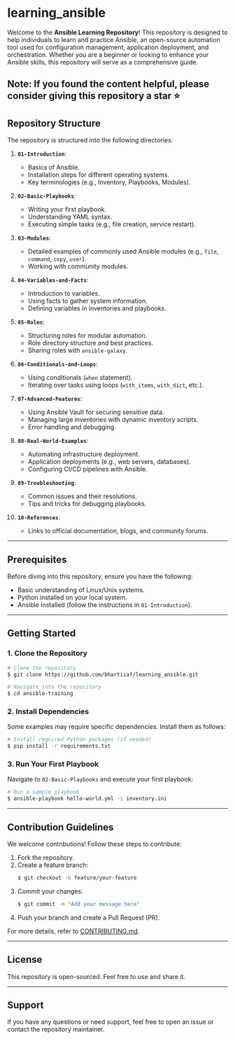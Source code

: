 # learning_ansible

Welcome to the **Ansible Learning Repository**! This repository is designed to help individuals to learn and practice Ansible, an open-source automation tool used for configuration management, application deployment, and orchestration. Whether you are a beginner or looking to enhance your Ansible skills, this repository will serve as a comprehensive guide.

Note: If you found the content helpful, please consider giving this repository a star ⭐
---

## Repository Structure

The repository is structured into the following directories:

1. **`01-Introduction`**: 
   - Basics of Ansible.
   - Installation steps for different operating systems.
   - Key terminologies (e.g., Inventory, Playbooks, Modules).

2. **`02-Basic-Playbooks`**:
   - Writing your first playbook.
   - Understanding YAML syntax.
   - Executing simple tasks (e.g., file creation, service restart).

3. **`03-Modules`**:
   - Detailed examples of commonly used Ansible modules (e.g., `file`, `command`, `copy`, `user`).
   - Working with community modules.

4. **`04-Variables-and-Facts`**:
   - Introduction to variables.
   - Using facts to gather system information.
   - Defining variables in inventories and playbooks.

5. **`05-Roles`**:
   - Structuring roles for modular automation.
   - Role directory structure and best practices.
   - Sharing roles with `ansible-galaxy`.

6. **`06-Conditionals-and-Loops`**:
   - Using conditionals (`when` statement).
   - Iterating over tasks using loops (`with_items`, `with_dict`, etc.).

7. **`07-Advanced-Features`**:
   - Using Ansible Vault for securing sensitive data.
   - Managing large inventories with dynamic inventory scripts.
   - Error handling and debugging.

8. **`08-Real-World-Examples`**:
   - Automating infrastructure deployment.
   - Application deployments (e.g., web servers, databases).
   - Configuring CI/CD pipelines with Ansible.

9. **`09-Troubleshooting`**:
   - Common issues and their resolutions.
   - Tips and tricks for debugging playbooks.

10. **`10-References`**:
    - Links to official documentation, blogs, and community forums.

---

## Prerequisites

Before diving into this repository, ensure you have the following:

- Basic understanding of Linux/Unix systems.
- Python installed on your local system.
- Ansible installed (follow the instructions in `01-Introduction`).

---

## Getting Started

### 1. Clone the Repository

```bash
# Clone the repository
$ git clone https://github.com/bhartiiaf/learning_ansible.git

# Navigate into the repository
$ cd ansible-training
```

### 2. Install Dependencies

Some examples may require specific dependencies. Install them as follows:

```bash
# Install required Python packages (if needed)
$ pip install -r requirements.txt
```

### 3. Run Your First Playbook

Navigate to `02-Basic-Playbooks` and execute your first playbook:

```bash
# Run a sample playbook
$ ansible-playbook hello-world.yml -i inventory.ini
```

---

## Contribution Guidelines

We welcome contributions! Follow these steps to contribute:

1. Fork the repository.
2. Create a feature branch:
   ```bash
   $ git checkout -b feature/your-feature
   ```
3. Commit your changes:
   ```bash
   $ git commit -m "Add your message here"
   ```
4. Push your branch and create a Pull Request (PR).

For more details, refer to [CONTRIBUTING.md](CONTRIBUTING.md).

---

## License

This repository is open-sourced. Feel free to use and share it.

---

## Support

If you have any questions or need support, feel free to open an issue or contact the repository maintainer.
